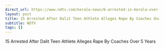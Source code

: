 ```yaml
---
direct_url: https://www.ndtv.com/kerala-news/6-arrested-in-kerala-over-minors-rape-case-over-60-allegedly-involved-7449005
layout: post
title: 15 Arrested After Dalit Teen Athlete Alleges Rape By Coaches Over 5 Years
subtitle: NDTV
tags: []
---
```


15 Arrested After Dalit Teen Athlete Alleges Rape By Coaches Over 5 Years
